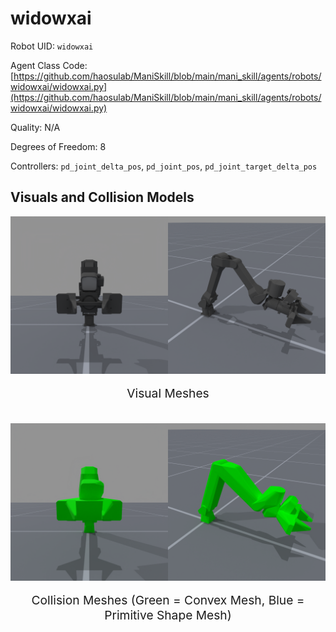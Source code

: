 <!-- THIS IS ALL GENERATED DOCUMENTATION via generate_robot_docs.py. DO NOT MODIFY THIS FILE DIRECTLY. -->

# widowxai

Robot UID: `widowxai`

Agent Class Code: [https://github.com/haosulab/ManiSkill/blob/main/mani_skill/agents/robots/widowxai/widowxai.py](https://github.com/haosulab/ManiSkill/blob/main/mani_skill/agents/robots/widowxai/widowxai.py)

Quality: N/A

Degrees of Freedom: 8

Controllers: `pd_joint_delta_pos`, `pd_joint_pos`, `pd_joint_target_delta_pos`

## Visuals and Collision Models

<div>
    <div style="max-width: 100%; display: flex; justify-content: center;">
        <img src="../../_static/robot_images/widowxai/front_visual.png" style='min-width:min(50%, 100px);max-width:50%;height:auto' alt="widowxai">
        <img src="../../_static/robot_images/widowxai/side_visual.png" style='min-width:min(50%, 100px);max-width:50%;height:auto' alt="widowxai">
    </div>
    <p style="text-align: center; font-size: 1.2rem;">Visual Meshes</p>
    <br/>
    <div style="max-width: 100%; display: flex; justify-content: center;">
        <img src="../../_static/robot_images/widowxai/front_collision.png" style='min-width:min(50%, 100px);max-width:50%;height:auto' alt="widowxai">
        <img src="../../_static/robot_images/widowxai/side_collision.png" style='min-width:min(50%, 100px);max-width:50%;height:auto' alt="widowxai">
    </div>
    <p style="text-align: center; font-size: 1.2rem;">Collision Meshes (Green = Convex Mesh, Blue = Primitive Shape Mesh)</p>
</div>

